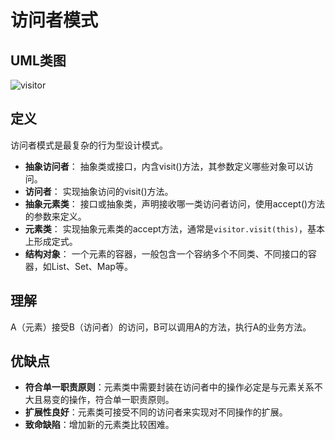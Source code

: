 # 访问者模式

## UML类图
![visitor](../../../../../resources/images/visitor-uml.png)

## 定义
访问者模式是最复杂的行为型设计模式。

* **抽象访问者**： 抽象类或接口，内含visit()方法，其参数定义哪些对象可以访问。
* **访问者**： 实现抽象访问的visit()方法。
* **抽象元素类**： 接口或抽象类，声明接收哪一类访问者访问，使用accept()方法的参数来定义。
* **元素类**： 实现抽象元素类的accept方法，通常是`visitor.visit(this)`，基本上形成定式。
* **结构对象**： 一个元素的容器，一般包含一个容纳多个不同类、不同接口的容器，如List、Set、Map等。

## 理解
A（元素）接受B（访问者）的访问，B可以调用A的方法，执行A的业务方法。

## 优缺点
* **符合单一职责原则**：元素类中需要封装在访问者中的操作必定是与元素关系不大且易变的操作，符合单一职责原则。
* **扩展性良好**：元素类可接受不同的访问者来实现对不同操作的扩展。
* **致命缺陷**：增加新的元素类比较困难。